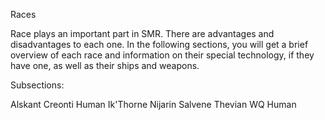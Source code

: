 <!-- TITLE: Races -->
<!-- SUBTITLE: A quick summary of Races -->

Races

Race plays an important part in SMR. There are advantages and disadvantages to each one.
In the following sections, you will get a brief overview of each race and information on their special technology, if they have one, as well as their ships and weapons.


Subsections:

Alskant
Creonti
Human
Ik'Thorne
Nijarin
Salvene
Thevian
WQ Human